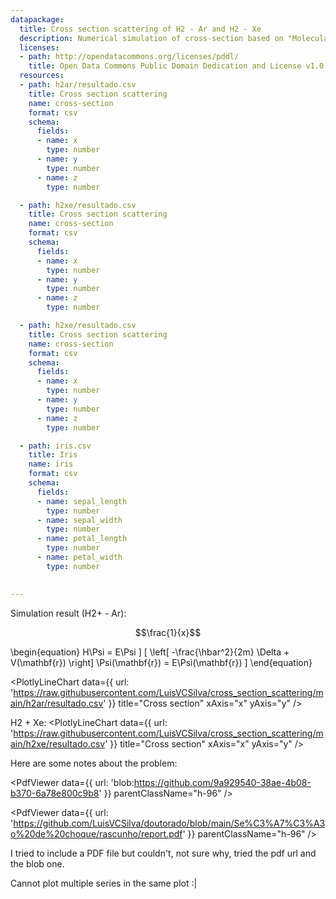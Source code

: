 ```yaml
---
datapackage:
  title: Cross section scattering of H2 - Ar and H2 - Xe
  description: Numerical simulation of cross-section based on "Molecular beam scattering studies of orbiting resonances and the determination of van der Waals potentials for H–Ne, Ar, Kr, and Xe and for H2–Ar, Kr, and Xe"
  licenses:
  - path: http://opendatacommons.org/licenses/pddl/
    title: Open Data Commons Public Domain Dedication and License v1.0
  resources:
  - path: h2ar/resultado.csv
    title: Cross section scattering
    name: cross-section
    format: csv
    schema:
      fields:
      - name: x
        type: number
      - name: y
        type: number
      - name: z
        type: number

  - path: h2xe/resultado.csv
    title: Cross section scattering
    name: cross-section
    format: csv
    schema:
      fields:
      - name: x
        type: number
      - name: y
        type: number
      - name: z
        type: number

  - path: h2xe/resultado.csv
    title: Cross section scattering
    name: cross-section
    format: csv
    schema:
      fields:
      - name: x
        type: number
      - name: y
        type: number
      - name: z
        type: number

  - path: iris.csv
    title: Iris
    name: iris
    format: csv
    schema:
      fields:
      - name: sepal_length
        type: number
      - name: sepal_width
        type: number
      - name: petal_length
        type: number
      - name: petal_width
        type: number

                                                                                                                                                                                                                                                                                                
---
```


Simulation result (H2+ - Ar):

$$\frac{1}{x}$$

\begin{equation}
H\Psi = E\Psi 
\]
\[
\left[ -\frac{\hbar^2}{2m} \Delta + V(\mathbf{r}) \right] \Psi(\mathbf{r}) = E\Psi(\mathbf{r}) 
\]
\end{equation}

<PlotlyLineChart
  data={{
    url: 'https://raw.githubusercontent.com/LuisVCSilva/cross_section_scattering/main/h2ar/resultado.csv'
  }}
  title="Cross section"
  xAxis="x"
  yAxis="y"
/>


H2 + Xe:
<PlotlyLineChart
  data={{
    url: 'https://raw.githubusercontent.com/LuisVCSilva/cross_section_scattering/main/h2xe/resultado.csv'
  }}
  title="Cross section"
  xAxis="x"
  yAxis="y"
/>

Here are some notes about the problem:


<PdfViewer
  data={{
    url: 'blob:https://github.com/9a929540-38ae-4b08-b370-6a78e800c9b8'
  }}
  parentClassName="h-96"
/>



<PdfViewer
  data={{
    url: 'https://github.com/LuisVCSilva/doutorado/blob/main/Se%C3%A7%C3%A3o%20de%20choque/rascunho/report.pdf'
  }}
  parentClassName="h-96"
/>

I tried to include a PDF file but couldn't, not sure why, tried the pdf url and the blob one.

Cannot plot multiple series in the same plot :|


